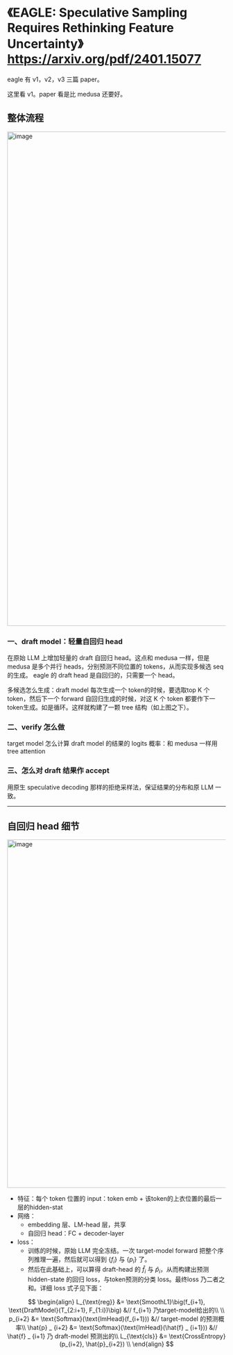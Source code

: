 # 《EAGLE: Speculative Sampling Requires Rethinking Feature Uncertainty》 https://arxiv.org/pdf/2401.15077

eagle 有 v1，v2，v3 三篇 paper。

这里看 v1。paper 看是比 medusa 还要好。

## 整体流程

<img width="1208" height="1138" alt="image" src="https://github.com/user-attachments/assets/84e18bc2-c70b-44d1-a8f7-5d728ba1e128" />

### 一、draft model：轻量自回归 head
在原始 LLM 上增加轻量的 draft 自回归 head。这点和 medusa 一样，但是 medusa 是多个并行 heads，分别预测不同位置的 tokens，从而实现多候选 seq 的生成。 eagle 的 draft head 是自回归的，只需要一个 head。

多候选怎么生成：draft model 每次生成一个 token的时候，要选取top K 个token，然后下一个 forward 自回归生成的时候，对这 K 个 token 都要作下一token生成。如是循环。这样就构建了一颗 tree 结构（如上图之下）。

### 二、verify 怎么做

target model 怎么计算 draft model 的结果的 logits 概率：和 medusa 一样用 tree attention

### 三、怎么对 draft 结果作 accept

用原生 speculative decoding 那样的拒绝采样法，保证结果的分布和原 LLM 一致。

----

## 自回归 head 细节

<img width="1036" height="802" alt="image" src="https://github.com/user-attachments/assets/565bd52c-e5ab-4d93-89c8-9630ad60a6c4" />

- 特征：每个 token 位置的 input：token emb + 该token的上衣位置的最后一层的hidden-stat
- 网络：
  - embedding 层、LM-head 层，共享
  - 自回归 head：FC + decoder-layer
- loss：
  - 训练的时候，原始 LLM 完全冻结。一次 target-model forward 把整个序列推理一遍，然后就可以得到 {$f_i$} 与 {$p_i$} 了。
  - 然后在此基础上，可以算得 draft-head 的 $\hat{f}_i$ 与 $\hat{p}_i$，从而构建出预测 hidden-state 的回归 loss，与token预测的分类 loss。最终loss 乃二者之和。详细 loss 式子见下面：

$$
\begin{align}
L_{\text{reg}} &= \text{SmoothL1}\big(f_{i+1}, \text{DraftModel}(T_{2:i+1}, F_{1:i})\big) &// f_{i+1} 乃target-model给出的\\
\\
p_{i+2} &= \text{Softmax}(\text{lmHead}(f_{i+1})) &// target-model 的预测概率\\
\hat{p} _ {i+2} &= \text{Softmax}(\text{lmHead}(\hat{f} _ {i+1})) &// \hat{f} _ {i+1} 乃 draft-model 预测出的\\
L_{\text{cls}} &= \text{CrossEntropy}(p_{i+2}, \hat{p}_{i+2}) \\
\end{align}
$$
